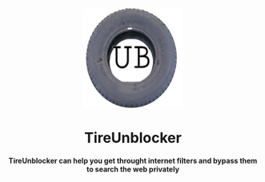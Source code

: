 <p align="center"><img src="/img/0737D56F-7BF6-4BB1-AE98-DFF6461A7F3B.png
" height="200px" width="200px">
</p>

<h1 align="center">TireUnblocker</h1>

<h4 align="center">TireUnblocker can help you get throught internet filters and bypass them to search the web privately</h3>

